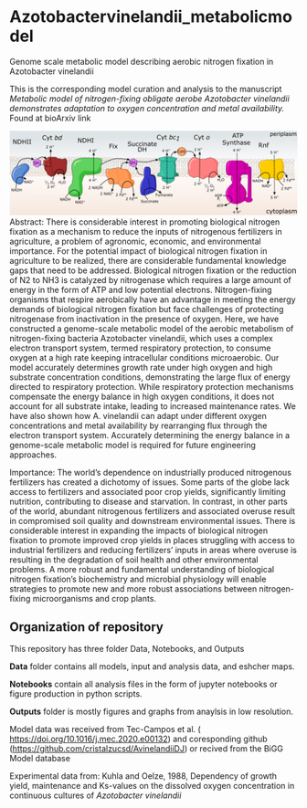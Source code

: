 # Azotobactervinelandii_metabolicmodel
Genome scale metabolic model describing aerobic nitrogen fixation in Azotobacter vinelandii 

This is the corresponding model curation and analysis to the manuscript *Metabolic model of nitrogen-fixing obligate aerobe Azotobacter vinelandii demonstrates adaptation to oxygen concentration and metal availability.* Found at bioArxiv link


![membrane](./Notebooks/Images/Fullmodel.PNG)
Abstract:
	There is considerable interest in promoting biological nitrogen fixation as a mechanism to reduce the inputs of nitrogenous fertilizers in agriculture, a problem of agronomic, economic, and environmental importance. For the potential impact of biological nitrogen fixation in agriculture to be realized, there are considerable fundamental knowledge gaps that need to be addressed. Biological nitrogen fixation or the reduction of N2 to NH3 is catalyzed by nitrogenase which requires a large amount of energy in the form of ATP and low potential electrons. Nitrogen-fixing organisms that respire aerobically have an advantage in meeting the energy demands of biological nitrogen fixation but face challenges of protecting nitrogenase from inactivation in the presence of oxygen. Here, we have constructed a genome-scale metabolic model of the aerobic metabolism of nitrogen-fixing bacteria Azotobacter vinelandii, which uses a complex electron transport system, termed respiratory protection, to consume oxygen at a high rate keeping intracellular conditions microaerobic. Our model accurately determines growth rate under high oxygen and high substrate concentration conditions, demonstrating the large flux of energy directed to respiratory protection. While respiratory protection mechanisms compensate the energy balance in high oxygen conditions, it does not account for all substrate intake, leading to increased maintenance rates. We have also shown how A. vinelandii can adapt under different oxygen concentrations and metal availability by rearranging flux through the electron transport system. Accurately determining the energy balance in a genome-scale metabolic model is required for future engineering approaches.

Importance: 
The world’s dependence on industrially produced nitrogenous fertilizers has created a dichotomy of issues. Some parts of the globe lack access to fertilizers and associated poor crop yields, significantly limiting nutrition, contributing to disease and starvation. In contrast, in other parts of the world, abundant nitrogenous fertilizers and associated overuse result in compromised soil quality and downstream environmental issues. There is considerable interest in expanding the impacts of biological nitrogen fixation to promote improved crop yields in places struggling with access to industrial fertilizers and reducing fertilizers’ inputs in areas where overuse is resulting in the degradation of soil health and other environmental problems. A more robust and fundamental understanding of biological nitrogen fixation’s biochemistry and microbial physiology will enable strategies to promote new and more robust associations between nitrogen-fixing microorganisms and crop plants.

## Organization of repository 
This repository has three folder Data, Notebooks, and Outputs

**Data** folder contains all models, input and analysis data, and eshcher maps. 

**Notebooks** contain all analysis files in the form of jupyter notebooks or figure production in python scripts. 

**Outputs** folder is mostly figures and graphs from anaylsis in low resolution. 

Model data was received from Tec-Campos et al. (
https://doi.org/10.1016/j.mec.2020.e00132) and coresponding github (https://github.com/cristalzucsd/AvinelandiiDJ) or recived from the BiGG Model database

Experimental data from: Kuhla and Oelze, 1988, Dependency of growth yield, maintenance and Ks-values on the dissolved oxygen concentration in continuous cultures of <i>Azotobacter vinelandii</i>

